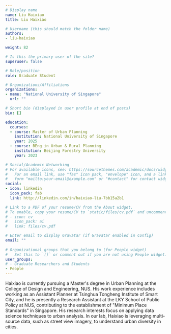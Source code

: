 ```yaml
---
# Display name
name: Liu Haixiao
title: Liu Haixiao

# Username (this should match the folder name)
authors:
- liu-haixiao

weight: 82

# Is this the primary user of the site?
superuser: false

# Role/position
role: Graduate Student

# Organizations/Affiliations
organizations:
- name: "National University of Singapore"
  url: ""

# Short bio (displayed in user profile at end of posts)
bio: []

education:
  courses:
  - course: Master of Urban Planning
    institution: National University of Singapore
    year: 2025
  - course: BEng in Urban & Rural Planning
    institution: Beijing Forestry University
    year: 2023

# Social/Academic Networking
# For available icons, see: https://sourcethemes.com/academic/docs/widgets/#icons
#   For an email link, use "fas" icon pack, "envelope" icon, and a link in the
#   form "mailto:your-email@example.com" or "#contact" for contact widget.
social:
- icon: linkedin
  icon_pack: fab
  link: http://linkedin.com/in/haixiao-liu-7bb15a2b1

# Link to a PDF of your resume/CV from the About widget.
# To enable, copy your resume/CV to `static/files/cv.pdf` and uncomment the lines below.  
# - icon: cv
#   icon_pack: ai
#   link: files/cv.pdf

# Enter email to display Gravatar (if Gravatar enabled in Config)
email: ""
  
# Organizational groups that you belong to (for People widget)
#   Set this to `[]` or comment out if you are not using People widget.  
user_groups:
# - Graduate Researchers and Students
- People
---
```


Haixiao is currently pursuing a Master's degree in Urban Planning at the College of Design and Engineering, NUS. His work experience includes working as an Assistant Planner at Tsinghua Tongheng Institute of Smart City, and he is presently a Research Assistant at the LKY School of Public Policy at NUS, contributing to the establishment of "Minimum Place Standards" in Singapore. His research interests focus on applying data science techniques to urban analysis. In our lab, Haixiao is leveraging multi-source data, such as street view imagery, to understand urban diversity in cities.

